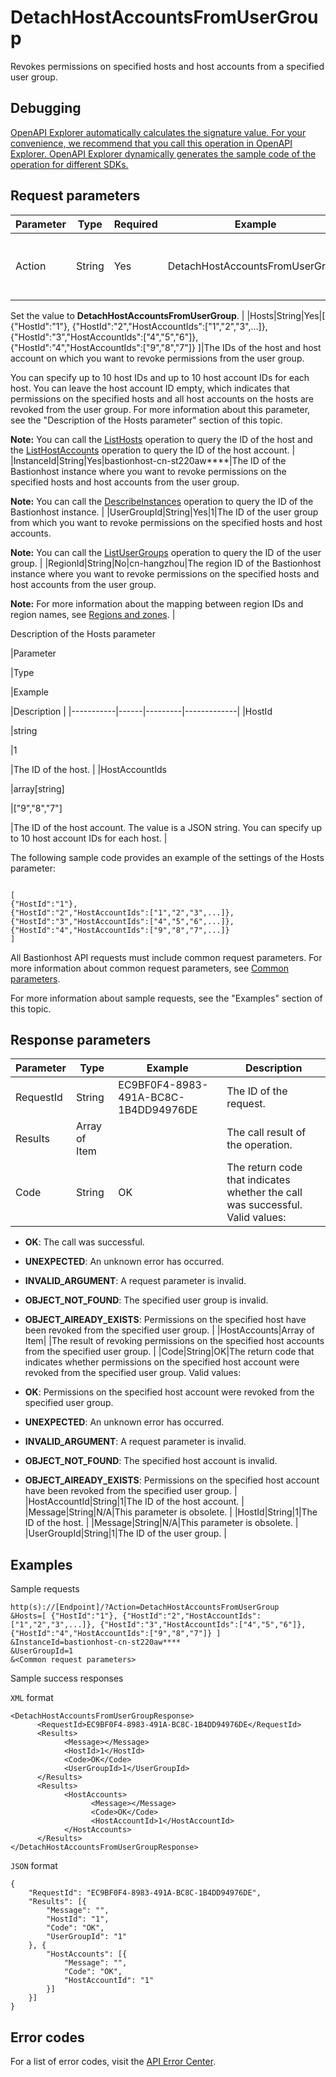 # DetachHostAccountsFromUserGroup

Revokes permissions on specified hosts and host accounts from a specified user group.

## Debugging

[OpenAPI Explorer automatically calculates the signature value. For your convenience, we recommend that you call this operation in OpenAPI Explorer. OpenAPI Explorer dynamically generates the sample code of the operation for different SDKs.](https://api.aliyun.com/#product=Yundun-bastionhost&api=DetachHostAccountsFromUserGroup&type=RPC&version=2019-12-09)

## Request parameters

|Parameter|Type|Required|Example|Description|
|---------|----|--------|-------|-----------|
|Action|String|Yes|DetachHostAccountsFromUserGroup|The operation that you want to perform.

Set the value to **DetachHostAccountsFromUserGroup**. |
|Hosts|String|Yes|\[ \{"HostId":"1"\}, \{"HostId":"2","HostAccountIds":\["1","2","3",...\]\}, \{"HostId":"3","HostAccountIds":\["4","5","6"\]\}, \{"HostId":"4","HostAccountIds":\["9","8","7"\]\} \]|The IDs of the host and host account on which you want to revoke permissions from the user group.

You can specify up to 10 host IDs and up to 10 host account IDs for each host. You can leave the host account ID empty, which indicates that permissions on the specified hosts and all host accounts on the hosts are revoked from the user group. For more information about this parameter, see the "Description of the Hosts parameter" section of this topic.

**Note:** You can call the [ListHosts](~~200665~~) operation to query the ID of the host and the [ListHostAccounts](~~204372~~) operation to query the ID of the host account. |
|InstanceId|String|Yes|bastionhost-cn-st220aw\*\*\*\*|The ID of the Bastionhost instance where you want to revoke permissions on the specified hosts and host accounts from the user group.

**Note:** You can call the [DescribeInstances](~~153281~~) operation to query the ID of the Bastionhost instance. |
|UserGroupId|String|Yes|1|The ID of the user group from which you want to revoke permissions on the specified hosts and host accounts.

**Note:** You can call the [ListUserGroups](~~204509~~) operation to query the ID of the user group. |
|RegionId|String|No|cn-hangzhou|The region ID of the Bastionhost instance where you want to revoke permissions on the specified hosts and host accounts from the user group.

**Note:** For more information about the mapping between region IDs and region names, see [Regions and zones](~~40654~~). |

Description of the Hosts parameter

|Parameter

|Type

|Example

|Description |
|-----------|------|---------|-------------|
|HostId

|string

|1

|The ID of the host. |
|HostAccountIds

|array\[string\]

|\["9","8","7"\]

|The ID of the host account. The value is a JSON string. You can specify up to 10 host account IDs for each host. |

The following sample code provides an example of the settings of the Hosts parameter:

```

[
{"HostId":"1"},
{"HostId":"2","HostAccountIds":["1","2","3",...]},
{"HostId":"3","HostAccountIds":["4","5","6",...]},
{"HostId":"4","HostAccountIds":["9","8","7",...]}
]
```

All Bastionhost API requests must include common request parameters. For more information about common request parameters, see [Common parameters](~~148139~~).

For more information about sample requests, see the "Examples" section of this topic.

## Response parameters

|Parameter|Type|Example|Description|
|---------|----|-------|-----------|
|RequestId|String|EC9BF0F4-8983-491A-BC8C-1B4DD94976DE|The ID of the request. |
|Results|Array of Item| |The call result of the operation. |
|Code|String|OK|The return code that indicates whether the call was successful. Valid values:

-   **OK**: The call was successful.
-   **UNEXPECTED**: An unknown error has occurred.
-   **INVALID\_ARGUMENT**: A request parameter is invalid.
-   **OBJECT\_NOT\_FOUND**: The specified user group is invalid.
-   **OBJECT\_AlREADY\_EXISTS**: Permissions on the specified host have been revoked from the specified user group. |
|HostAccounts|Array of Item| |The result of revoking permissions on the specified host accounts from the specified user group. |
|Code|String|OK|The return code that indicates whether permissions on the specified host account were revoked from the specified user group. Valid values:

-   **OK**: Permissions on the specified host account were revoked from the specified user group.
-   **UNEXPECTED**: An unknown error has occurred.
-   **INVALID\_ARGUMENT**: A request parameter is invalid.
-   **OBJECT\_NOT\_FOUND**: The specified host account is invalid.
-   **OBJECT\_AlREADY\_EXISTS**: Permissions on the specified host account have been revoked from the specified user group. |
|HostAccountId|String|1|The ID of the host account. |
|Message|String|N/A|This parameter is obsolete. |
|HostId|String|1|The ID of the host. |
|Message|String|N/A|This parameter is obsolete. |
|UserGroupId|String|1|The ID of the user group. |

## Examples

Sample requests

```
http(s)://[Endpoint]/?Action=DetachHostAccountsFromUserGroup
&Hosts=[ {"HostId":"1"}, {"HostId":"2","HostAccountIds":["1","2","3",...]}, {"HostId":"3","HostAccountIds":["4","5","6"]}, {"HostId":"4","HostAccountIds":["9","8","7"]} ]
&InstanceId=bastionhost-cn-st220aw****
&UserGroupId=1
&<Common request parameters>
```

Sample success responses

`XML` format

```
<DetachHostAccountsFromUserGroupResponse>
      <RequestId>EC9BF0F4-8983-491A-BC8C-1B4DD94976DE</RequestId>
      <Results>
            <Message></Message>
            <HostId>1</HostId>
            <Code>OK</Code>
            <UserGroupId>1</UserGroupId>
      </Results>
      <Results>
            <HostAccounts>
                  <Message></Message>
                  <Code>OK</Code>
                  <HostAccountId>1</HostAccountId>
            </HostAccounts>
      </Results>
</DetachHostAccountsFromUserGroupResponse>
```

`JSON` format

```
{
    "RequestId": "EC9BF0F4-8983-491A-BC8C-1B4DD94976DE",
    "Results": [{
        "Message": "",
        "HostId": "1",
        "Code": "OK",
        "UserGroupId": "1"
    }, {
        "HostAccounts": [{
            "Message": "",
            "Code": "OK",
            "HostAccountId": "1"
        }]
    }]
}
```

## Error codes

For a list of error codes, visit the [API Error Center](https://error-center.alibabacloud.com/status/product/Yundun-bastionhost).

